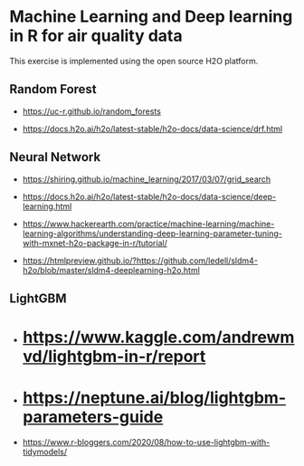 # Machine Learning and Deep learning in R for air quality data

This exercise is implemented using the open source H2O platform. 

## Random Forest

- https://uc-r.github.io/random_forests

- https://docs.h2o.ai/h2o/latest-stable/h2o-docs/data-science/drf.html

## Neural Network 

- https://shiring.github.io/machine_learning/2017/03/07/grid_search

- https://docs.h2o.ai/h2o/latest-stable/h2o-docs/data-science/deep-learning.html

- https://www.hackerearth.com/practice/machine-learning/machine-learning-algorithms/understanding-deep-learning-parameter-tuning-with-mxnet-h2o-package-in-r/tutorial/

- https://htmlpreview.github.io/?https://github.com/ledell/sldm4-h2o/blob/master/sldm4-deeplearning-h2o.html


## LightGBM

- # https://www.kaggle.com/andrewmvd/lightgbm-in-r/report

- # https://neptune.ai/blog/lightgbm-parameters-guide

- https://www.r-bloggers.com/2020/08/how-to-use-lightgbm-with-tidymodels/
